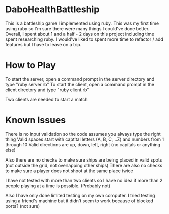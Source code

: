 DaboHealthBattleship
====================

This is a battleship game I implemented using ruby. This was my first time using ruby so I'm sure there were many things I could've done better. Overall, I spent about 1 and a half - 2 days on this project including time spent researching ruby. I would've liked to spent more time to refactor / add features but I have to leave on a trip.

How to Play
====================
To start the server, open a command prompt in the server directory and type "ruby server.rb"
To start the client, open a command prompt in the client directory and type "ruby client.rb"

Two clients are needed to start a match


Known Issues
====================
There is no input validation so the code assumes you always type the right thing
Valid spaces start with captital letters (A, B, C, ..Z) and numbers from 1 through 10
Valid directions are up, down, left, right (no capitals or anything else)

Also there are no checks to make sure ships are being placed in valid spots (not outside the grid, not overlapping other ships)
There are also no checks to make sure a player does not shoot at the same place twice

I have not tested with more than two clients so I have no idea if more than 2 people playing at a time is possible. (Probably not)

Also I have only done limited testing on my own computer. I tried testing using a friend's machine but it didn't seem to work because of blocked ports? (not sure)
